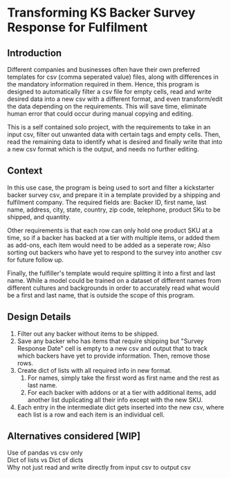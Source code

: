 # Transforming KS Backer Survey Response for Fulfilment

## Introduction

Different companies and businesses often have their own preferred templates for csv (comma seperated value) files, along with differences in the mandatory information required in them. Hence, this program is designed to automatically filter a csv file for empty cells, read and write desired data into a new csv with a different format, and even transform/edit the data depending on the requirements. This will save time, eliminate human error that could occur during manual copying and editing.

This is a self contained solo project, with the requirements to take in an input csv, filter out unwanted data with certain tags and empty cells. Then, read the remaining data to identify what is desired and finally write that into a new csv format which is the output, and needs no further editing.

## Context

In this use case, the program is being used to sort and filter a kickstarter backer survey csv, and prepare it in a template provided by a shipping and fulfilment company. The required fields are: Backer ID, first name, last name, address, city, state, country, zip code, telephone, product SKu to be shipped, and quantity.

Other requirements is that each row can only hold one product SKU at a time, so if a backer has backed at a tier with multiple items, or added them as add-ons, each item would need to be added as a seperate row; Also sorting out backers who have yet to respond to the survey into another csv for future follow up.

Finally, the fulfiller's template would require splitting it into a first and last name. While a model could be trained on a dataset of different names from different cultures and backgrounds in order to accurately read what would be a first and last name, that is outside the scope of this program.

## Design Details

1.  Filter out any backer without items to be shipped.
2.  Save any backer who has items that require shipping but "Survey Response Date" cell is empty to a new csv and output that to track which backers have yet to provide information. Then, remove those rows.
3.  Create dict of lists with all required info in new format.
    1.  For names, simply take the firsst word as first name and the rest as last name.
    2.  For each backer with addons or at a tier with additional items, add another list duplicating all their info except with the new SKU.
4.  Each entry in the intermediate dict gets inserted into the new csv, where each list is a row and each item is an individual cell.

## Alternatives considered \[WIP\]

Use of pandas vs csv only  
Dict of lists vs Dict of dicts  
Why not just read and write directly from input csv to output csv
